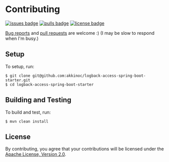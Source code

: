 # Contributing

[![issues badge]][issues]
[![pulls badge]][pulls]
[![license badge]][license]

[issues]: https://github.com/akkinoc/logback-access-spring-boot-starter/issues
[issues badge]: https://img.shields.io/github/issues/akkinoc/logback-access-spring-boot-starter
[pulls]: https://github.com/akkinoc/logback-access-spring-boot-starter/pulls
[pulls badge]: https://img.shields.io/github/issues-pr/akkinoc/logback-access-spring-boot-starter
[license]: LICENSE.txt
[license badge]: https://img.shields.io/github/license/akkinoc/logback-access-spring-boot-starter?color=blue

[Bug reports][issues] and [pull requests][pulls] are welcome :)
(I may be slow to respond when I'm busy.)

## Setup

To setup, run:

```console
$ git clone git@github.com:akkinoc/logback-access-spring-boot-starter.git
$ cd logback-access-spring-boot-starter
```

## Building and Testing

To build and test, run:

```console
$ mvn clean install
```

## License

By contributing, you agree that your contributions will be licensed under the [Apache License, Version 2.0][license].
